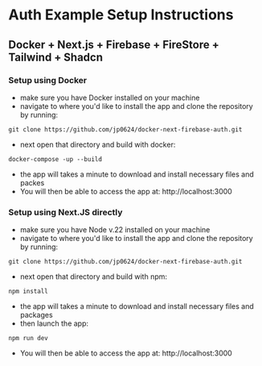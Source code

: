 # Auth Example Setup Instructions

## Docker + Next.js + Firebase + FireStore + Tailwind + Shadcn

### Setup using Docker

- make sure you have Docker installed on your machine
- navigate to where you'd like to install the app and clone the repository by running:

```
git clone https://github.com/jp0624/docker-next-firebase-auth.git
```

- next open that directory and build with docker:

```
docker-compose -up --build
```

- the app will takes a minute to download and install necessary files and packes
- You will then be able to access the app at: http://localhost:3000

### Setup using Next.JS directly

- make sure you have Node v.22 installed on your machine
- navigate to where you'd like to install the app and clone the repository by running:

```
git clone https://github.com/jp0624/docker-next-firebase-auth.git
```

- next open that directory and build with npm:

```
npm install
```

- the app will takes a minute to download and install necessary files and packages
- then launch the app:

```
npm run dev
```

- You will then be able to access the app at: http://localhost:3000
